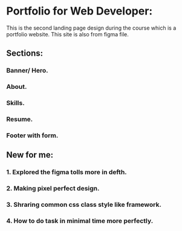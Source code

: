 # Portfolio for Web Developer:

This is the second landing page design during the course which is a portfolio website. This site is also from figma file.

## Sections:
### Banner/ Hero.
### About.
### Skills.
### Resume.
### Footer with form.


## New for me:
### 1. Explored the figma tolls more in defth.
### 2. Making pixel perfect design.
### 3. Shraring common css class style like framework.
### 4. How to do task in minimal time more perfectly.
